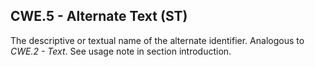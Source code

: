 ## CWE.5 - Alternate Text (ST)

The descriptive or textual name of the alternate identifier. Analogous to _CWE.2 - Text_. See usage note in section introduction.
